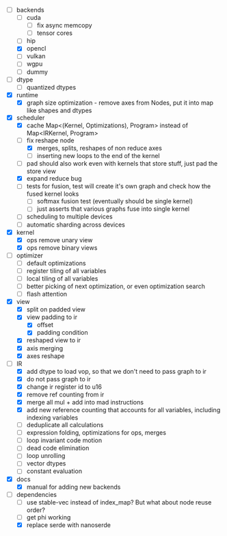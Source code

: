 - [ ] backends
  - [ ] cuda
    - [ ] fix async memcopy
    - [ ] tensor cores
  - [ ] hip
  - [x] opencl
  - [ ] vulkan
  - [ ] wgpu
  - [ ] dummy
- [ ] dtype
  - [ ] quantized dtypes
- [x] runtime
  - [x] graph size optimization - remove axes from Nodes, put it into map like shapes and dtypes
- [x] scheduler
  - [x] cache Map<(Kernel, Optimizations), Program> instead of Map<IRKernel, Program>
  - [ ] fix reshape node
    - [x] merges, splits, reshapes of non reduce axes
    - [ ] inserting new loops to the end of the kernel
  - [ ] pad should also work even with kernels that store stuff, just pad the store view
  - [x] expand reduce bug
  - [ ] tests for fusion, test will create it's own graph and check how the fused kernel looks
    - [ ] softmax fusion test (eventually should be single kernel)
    - [ ] just asserts that various graphs fuse into single kernel
  - [ ] scheduling to multiple devices
  - [ ] automatic sharding across devices
- [x] kernel
  - [x] ops remove unary view
  - [x] ops remove binary views
- [ ] optimizer
  - [ ] default optimizations
  - [ ] register tiling of all variables
  - [ ] local tiling of all variables
  - [ ] better picking of next optimization, or even optimization search
  - [ ] flash attention
- [x] view
  - [x] split on padded view
  - [x] view padding to ir
    - [x] offset
    - [x] padding condition
  - [x] reshaped view to ir
  - [x] axis merging
  - [x] axes reshape
- [ ] IR
  - [x] add dtype to load vop, so that we don't need to pass graph to ir
  - [x] do not pass graph to ir
  - [x] change ir register id to u16
  - [x] remove ref counting from ir
  - [x] merge all mul + add into mad instructions
  - [x] add new reference counting that accounts for all variables, including indexing variables
  - [ ] deduplicate all calculations
  - [ ] expression folding, optimizations for ops, merges
  - [ ] loop invariant code motion
  - [ ] dead code elimination
  - [ ] loop unrolling
  - [ ] vector dtypes
  - [ ] constant evaluation

- [x] docs
  - [x] manual for adding new backends
- [ ] dependencies
  - [ ] use stable-vec instead of index_map? But what about node reuse order?
  - [ ] get phi working
  - [x] replace serde with nanoserde
